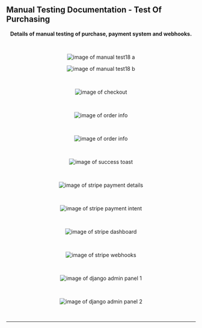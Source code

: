 
## Manual Testing Documentation - Test Of Purchasing

<p align="center" width="100%"> 
<strong>Details of manual testing of purchase, payment system and webhooks.</strong> </p>
<br>


<p align="center" width="100%"> 
<img src="testing_images/test18a.png" alt="image of manual test18 a" width=""/>
</p>


<p align="center" width="100%"> 
<img src="testing_images/test18b.png" alt="image of manual test18 b" width=""/>
</p>

<br>

<p align="center" width="100%"> 
<img src="testing_images/checkout.png" alt="image of checkout" width=""/>
</p>

<br>

<p align="center" width="100%"> 
<img src="testing_images/order_info.png" alt="image of order info" width=""/>
</p>

<br>

<p align="center" width="100%"> 
<img src="testing_images/order_email.png" alt="image of order info" width=""/>
</p>

<br>

<p align="center" width="100%"> 
<img src="testing_images/success_order_toast.png" alt="image of success toast" width=""/>
</p>

<br>

<p align="center" width="100%"> 
<img src="testing_images/stripe_payment.png" alt="image of stripe payment details" width=""/>
</p>

<br>

<p align="center" width="100%"> 
<img src="testing_images/payment_intent.png" alt="image of stripe payment intent" width=""/>
</p>

<br>

<p align="center" width="100%"> 
<img src="testing_images/stripe_dev_dash.png" alt="image of stripe dashboard" width=""/>
</p>

<br>

<p align="center" width="100%"> 
<img src="testing_images/stripe_dash_webhook.png" alt="image of stripe webhooks" width=""/>
</p>

<br>

<p align="center" width="100%"> 
<img src="testing_images/admin_panel_1.png" alt="image of django admin panel 1" width=""/>
</p>

<br>

<p align="center" width="100%"> 
<img src="testing_images/admin_panel_2.png" alt="image of django admin panel 2" width=""/>
</p>

<br>



---

